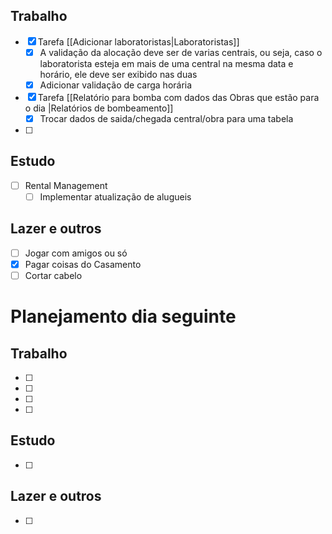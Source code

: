 ## Trabalho
- [x] Tarefa [[Adicionar laboratoristas|Laboratoristas]]
	- [x] A validação da alocação deve ser de varias centrais, ou seja, caso o laboratorista esteja em mais de uma central na mesma data e horário, ele deve ser exibido nas duas
	- [x] Adicionar validação de carga horária
- [x] Tarefa [[Relatório para bomba com dados das Obras que estão para o dia |Relatórios de bombeamento]]
	- [x] Trocar dados de saida/chegada central/obra para uma tabela
- [ ] 
## Estudo
- [ ] Rental Management
	- [ ] Implementar atualização de alugueis
## Lazer e outros
- [ ] Jogar com amigos ou só
- [x] Pagar coisas do Casamento
- [ ] Cortar cabelo

# Planejamento dia seguinte
## Trabalho
- [ ] 
- [ ] 
- [ ] 
- [ ] 
## Estudo
- [ ] 
## Lazer e outros
- [ ] 

